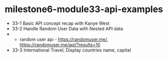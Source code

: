 # milestone6-module33-api-examples

- 33-1 Basic API concept recap with Kanye West
- 33-2 Handle Random User Data with Nested API data
- - random user api - https://randomuser.me/, https://randomuser.me/api/?results=10
- 33-3 International Travel, Display countries name, capital
